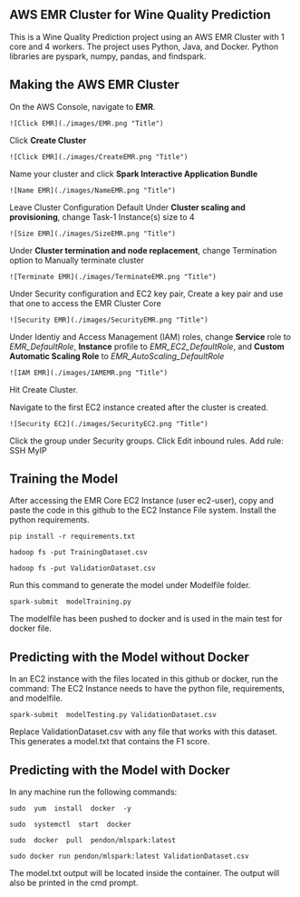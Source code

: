 ## AWS EMR Cluster for Wine Quality Prediction

This is a Wine Quality Prediction project using an AWS EMR Cluster with 1 core and 4 workers. The project uses Python, Java, and Docker. Python libraries are pyspark, numpy, pandas, and findspark.

## Making the AWS EMR Cluster

On the AWS Console, navigate to **EMR**.
```
![Click EMR](./images/EMR.png "Title")
```
Click **Create Cluster**
```
![Click EMR](./images/CreateEMR.png "Title")
```
Name your cluster and click **Spark Interactive Application Bundle**
```
![Name EMR](./images/NameEMR.png "Title")
```
Leave Cluster Configuration Default
Under **Cluster scaling and provisioning**, change Task-1 Instance(s) size to 4
```
![Size EMR](./images/SizeEMR.png "Title")
```
Under **Cluster termination and node replacement**, change Termination option to Manually terminate cluster
```
![Terminate EMR](./images/TerminateEMR.png "Title")
```
Under Security configuration and EC2 key pair, Create a key pair and use that one to access the EMR Cluster Core
```
![Security EMR](./images/SecurityEMR.png "Title")
```
Under Identiy and Access Management (IAM) roles, change **Service** role to *EMR_DefaultRole*, **Instance** profile to *EMR_EC2_DefaultRole*, and **Custom Automatic Scaling Role** to *EMR_AutoScaling_DefaultRole*
```
![IAM EMR](./images/IAMEMR.png "Title")
```
Hit Create Cluster.

Navigate to the first EC2 instance created after the cluster is created.

```
![Security EC2](./images/SecurityEC2.png "Title")
```
Click the group under Security groups. Click Edit inbound rules.
Add rule: SSH MyIP

## Training the Model

After accessing the EMR Core EC2 Instance (user ec2-user), copy and paste the code in this github to the EC2 Instance File system.
Install the python requirements.
```
pip install -r requirements.txt
```
```
hadoop fs -put TrainingDataset.csv
```
```
hadoop fs -put ValidationDataset.csv
```
Run this command to generate the model under Modelfile folder.
```
spark-submit  modelTraining.py
```
The modelfile has been pushed to docker and is used in the main test for docker file.

## Predicting with the Model without Docker

In an EC2 instance with the files located in this github or docker, run the command:
The EC2 Instance needs to have the python file, requirements, and modelfile.
```
spark-submit  modelTesting.py ValidationDataset.csv
```
Replace ValidationDataset.csv with any file that works with this dataset.
This generates a model.txt that contains the F1 score.

## Predicting with the Model with Docker

In any machine run the following commands:
```
sudo  yum  install  docker  -y
```
```
sudo  systemctl  start  docker
```
```
sudo  docker  pull  pendon/mlspark:latest
```
```
sudo docker run pendon/mlspark:latest ValidationDataset.csv
```
The model.txt output will be located inside the container. The output will also be printed in the cmd prompt.